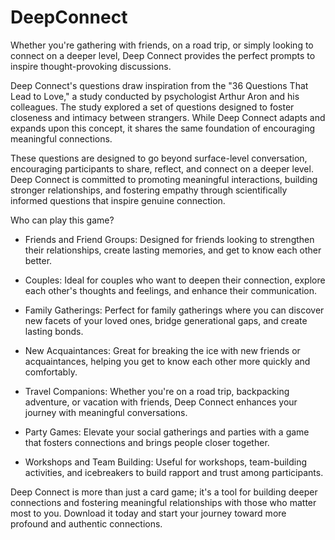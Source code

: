 # DeepConnect

Whether you're gathering with friends, on a road trip, or simply looking to connect on a deeper level, Deep Connect provides the perfect prompts to inspire thought-provoking discussions.

Deep Connect's questions draw inspiration from the "36 Questions That Lead to Love," a study conducted by psychologist Arthur Aron and his colleagues. The study explored a set of questions designed to foster closeness and intimacy between strangers. While Deep Connect adapts and expands upon this concept, it shares the same foundation of encouraging meaningful connections.

These questions are designed to go beyond surface-level conversation, encouraging participants to share, reflect, and connect on a deeper level. Deep Connect is committed to promoting meaningful interactions, building stronger relationships, and fostering empathy through scientifically informed questions that inspire genuine connection.

Who can play this game?

- Friends and Friend Groups: Designed for friends looking to strengthen their relationships, create lasting memories, and get to know each other better.

- Couples: Ideal for couples who want to deepen their connection, explore each other's thoughts and feelings, and enhance their communication.

- Family Gatherings: Perfect for family gatherings where you can discover new facets of your loved ones, bridge generational gaps, and create lasting bonds.

- New Acquaintances: Great for breaking the ice with new friends or acquaintances, helping you get to know each other more quickly and comfortably.

- Travel Companions: Whether you're on a road trip, backpacking adventure, or vacation with friends, Deep Connect enhances your journey with meaningful conversations.

- Party Games: Elevate your social gatherings and parties with a game that fosters connections and brings people closer together.

- Workshops and Team Building: Useful for workshops, team-building activities, and icebreakers to build rapport and trust among participants.

Deep Connect is more than just a card game; it's a tool for building deeper connections and fostering meaningful relationships with those who matter most to you. Download it today and start your journey toward more profound and authentic connections.
